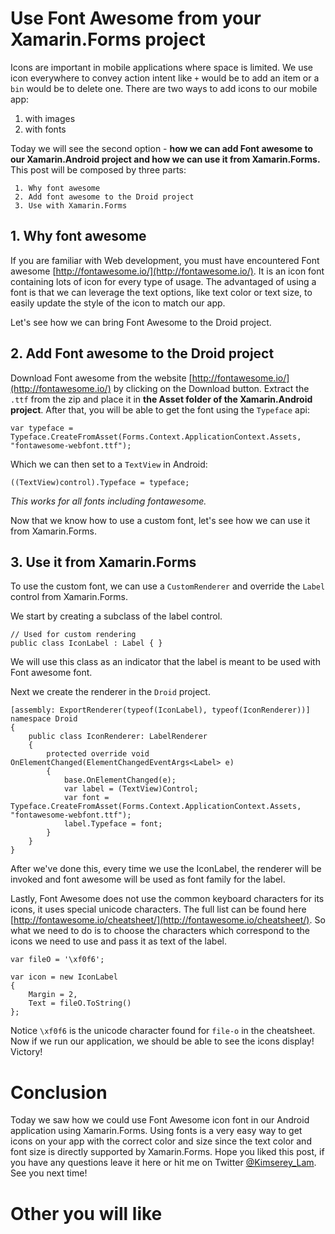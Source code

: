 # Use Font Awesome from your Xamarin.Forms project

Icons are important in mobile applications where space is limited.
We use icon everywhere to convey action intent like `+` would be to add an item or a `bin` would be to delete one.
There are two ways to add icons to our mobile app:
1. with images
2. with fonts

Today we will see the second option - __how we can add Font awesome to our Xamarin.Android project and how we can use it from Xamarin.Forms.__
This post will be composed by three parts:
```
 1. Why font awesome
 2. Add font awesome to the Droid project
 3. Use with Xamarin.Forms
```

## 1. Why font awesome

If you are familiar with Web development, you must have encountered Font awesome [http://fontawesome.io/](http://fontawesome.io/).
It is an icon font containing lots of icon for every type of usage. 
The advantaged of using a font is that we can leverage the text options, like text color or text size, to easily update the style of the icon to match our app.

Let's see how we can bring Font Awesome to the Droid project.

## 2. Add Font awesome to the Droid project

Download Font awesome from the website [http://fontawesome.io/](http://fontawesome.io/) by clicking on the Download button.
Extract the `.ttf` from the zip and place it in __the Asset folder of the Xamarin.Android project__.
After that, you will be able to get the font using the `Typeface` api:

```
var typeface = Typeface.CreateFromAsset(Forms.Context.ApplicationContext.Assets, "fontawesome-webfont.ttf");
```

Which we can then set to a `TextView` in Android:

```
((TextView)control).Typeface = typeface;
```

_This works for all fonts including fontawesome._

Now that we know how to use a custom font, let's see how we can use it from Xamarin.Forms.

## 3. Use it from Xamarin.Forms

To use the custom font, we can use a `CustomRenderer` and override the `Label` control from Xamarin.Forms.

We start by creating a subclass of the label control.

```
// Used for custom rendering
public class IconLabel : Label { }
```

We will use this class as an indicator that the label is meant to be used with Font awesome font.

Next we create the renderer in the `Droid` project.

```
[assembly: ExportRenderer(typeof(IconLabel), typeof(IconRenderer))]
namespace Droid
{
	public class IconRenderer: LabelRenderer
	{
		protected override void OnElementChanged(ElementChangedEventArgs<Label> e)
		{
			base.OnElementChanged(e);
			var label = (TextView)Control;
			var font = Typeface.CreateFromAsset(Forms.Context.ApplicationContext.Assets, "fontawesome-webfont.ttf");
			label.Typeface = font;
		}
	}
}
```

After we've done this, every time we use the IconLabel, the renderer will be invoked and font awesome will be used as font family for the label.

Lastly, Font Awesome does not use the common keyboard characters for its icons, it uses special unicode characters.
The full list can be found here [http://fontawesome.io/cheatsheet/](http://fontawesome.io/cheatsheet/). 
So what we need to do is to choose the characters which correspond to the icons we need to use and pass it as text of the label.

```
var fileO = '\xf0f6';

var icon = new IconLabel
{
    Margin = 2,
    Text = fileO.ToString()
};
```

Notice `\xf0f6` is the unicode character found for `file-o` in the cheatsheet.
Now if we run our application, we should be able to see the icons display! Victory!

# Conclusion

Today we saw how we could use Font Awesome icon font in our Android application using Xamarin.Forms. Using fonts is a very easy way to get icons on your app with the correct color and size since the text color and font size is directly supported by Xamarin.Forms. Hope you liked this post, if you have any questions leave it here or hit me on Twitter [@Kimserey_Lam](). See you next time!

# Other you will like
